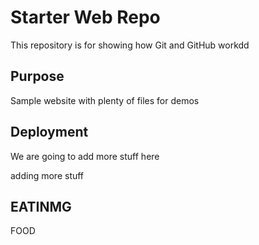 # Starter Web Repo

This repository is for showing how Git and GitHub workdd

## Purpose

Sample website with plenty of files for demos

## Deployment

We are going to add more stuff here

adding more stuff

## EATINMG

FOOD